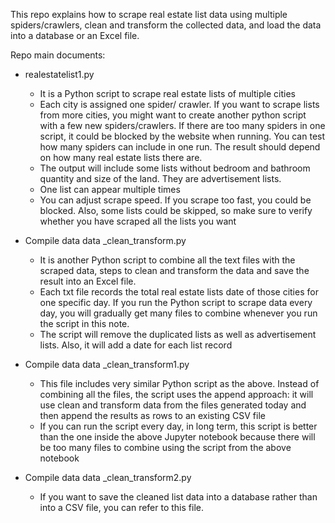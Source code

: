 This repo explains how to scrape real estate list data using multiple spiders/crawlers, clean and transform the collected data, and load the data into a database or an Excel file. 

Repo main documents:
- realestatelist1.py
  - It is a Python script to scrape real estate lists of multiple cities 
  - Each city is assigned one spider/ crawler. If you want to scrape lists from more cities, you might want to create another python script with a few new spiders/crawlers. If there are too many spiders in one script, it could be blocked by the website when running. You can test how many spiders can include in one run. The result should depend on how many real estate lists there are.
  - The output will include some lists without bedroom and bathroom quantity and size of the land. They are advertisement lists.
  - One list can appear multiple times
  - You can adjust scrape speed. If you scrape too fast, you could be blocked. Also, some lists could be skipped, so make sure to verify whether you have scraped all the lists you want

- Compile data data _clean_transform.py
  - It is another Python script to combine all the text files with the scraped data, steps to clean and transform the data and save the result into an Excel file.
  - Each txt file records the total real estate lists date of those cities for one specific day. If you run the Python script to scrape data every day, you will gradually get many files to combine whenever you run the script in this note.
  - The script will remove the duplicated lists as well as advertisement lists. Also, it will add a date for each list record

- Compile data data _clean_transform1.py
  - This file includes very similar Python script as the above. Instead of combining all the files, the script uses the append approach: it will use clean and transform data from the files generated today and then append the results as rows to an existing CSV file 
  - If you can run the script every day, in long term, this script is better than the one inside the above Jupyter notebook because there will be too many files to combine using the script from the above notebook

- Compile data data _clean_transform2.py
  - If you want to save the cleaned list data into a database rather than into a CSV file, you can refer to this file.


